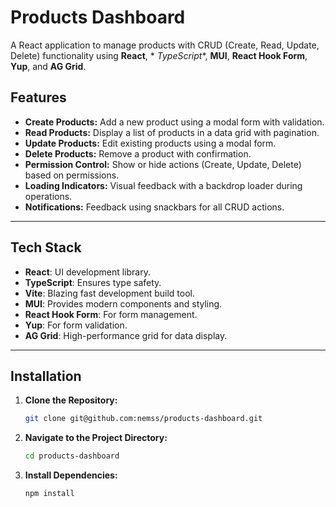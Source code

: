 # Products Dashboard

A React application to manage products with CRUD (Create, Read, Update, Delete) functionality using **React**, *
*TypeScript**, **MUI**, **React Hook Form**, **Yup**, and **AG Grid**.

## Features

- **Create Products:** Add a new product using a modal form with validation.
- **Read Products:** Display a list of products in a data grid with pagination.
- **Update Products:** Edit existing products using a modal form.
- **Delete Products:** Remove a product with confirmation.
- **Permission Control:** Show or hide actions (Create, Update, Delete) based on permissions.
- **Loading Indicators:** Visual feedback with a backdrop loader during operations.
- **Notifications:** Feedback using snackbars for all CRUD actions.

---

## Tech Stack

- **React**: UI development library.
- **TypeScript**: Ensures type safety.
- **Vite**: Blazing fast development build tool.
- **MUI**: Provides modern components and styling.
- **React Hook Form**: For form management.
- **Yup**: For form validation.
- **AG Grid**: High-performance grid for data display.

---

## Installation

1. **Clone the Repository:**

   ```bash
   git clone git@github.com:nemss/products-dashboard.git

2. **Navigate to the Project Directory:**

    ```bash
    cd products-dashboard

3. **Install Dependencies:**

    ```bash
    npm install